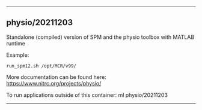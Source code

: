 
----------------------------------
## physio/20211203 ##
Standalone (compiled) version of SPM and the physio toolbox with MATLAB runtime

Example:
```
run_spm12.sh /opt/MCR/v99/
```

More documentation can be found here: https://www.nitrc.org/projects/physio/

To run applications outside of this container: ml physio/20211203

----------------------------------
